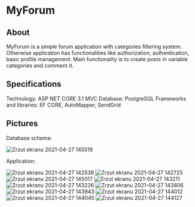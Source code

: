 # MyForum
## About
  MyForum is a simple forum application with categories filtering system. Otherwise application has functionalities like authorization, authentication, basic profile management.
  Main functionality is to create posts in variable categories and comment it.
  
## Specifications

Technology: ASP NET CORE 3.1 MVC
Database: PostgreSQL
Frameworks and libraries: EF CORE, AutoMapper, SendGrid

## Pictures

Database schema:

![Zrzut ekranu 2021-04-27 145519](https://user-images.githubusercontent.com/56251114/117057549-de4a4c00-ad1d-11eb-9f90-5be3b2b5aab0.png)

Application:

![Zrzut ekranu 2021-04-27 142538](https://user-images.githubusercontent.com/56251114/117057767-236e7e00-ad1e-11eb-93d7-49d5ade5d12d.png)
![Zrzut ekranu 2021-04-27 142725](https://user-images.githubusercontent.com/56251114/117057770-24071480-ad1e-11eb-8230-9bd71cb253ee.png)
![Zrzut ekranu 2021-04-27 145017](https://user-images.githubusercontent.com/56251114/117057772-249fab00-ad1e-11eb-902f-8afabeca8319.png)
![Zrzut ekranu 2021-04-27 143211](https://user-images.githubusercontent.com/56251114/117057782-28333200-ad1e-11eb-8f5a-3061eb904d33.png)
![Zrzut ekranu 2021-04-27 143226](https://user-images.githubusercontent.com/56251114/117057786-29645f00-ad1e-11eb-8ca7-7248136c39ef.png)
![Zrzut ekranu 2021-04-27 143806](https://user-images.githubusercontent.com/56251114/117057788-29645f00-ad1e-11eb-9748-485e15607282.png)
![Zrzut ekranu 2021-04-27 143943](https://user-images.githubusercontent.com/56251114/117057790-29645f00-ad1e-11eb-80bb-ed20e08f5f6b.png)
![Zrzut ekranu 2021-04-27 144012](https://user-images.githubusercontent.com/56251114/117057794-29fcf580-ad1e-11eb-889f-46782a7461fc.png)
![Zrzut ekranu 2021-04-27 144045](https://user-images.githubusercontent.com/56251114/117057799-29fcf580-ad1e-11eb-9843-82a6f8c68b65.png)
![Zrzut ekranu 2021-04-27 144127](https://user-images.githubusercontent.com/56251114/117057801-2a958c00-ad1e-11eb-94d1-b23bb20df40b.png)
